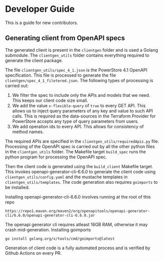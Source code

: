 <!--
Copyright (c) 2025 Dell Inc., or its subsidiaries. All Rights Reserved.

Licensed under the Mozilla Public License Version 2.0 (the "License");
you may not use this file except in compliance with the License.
You may obtain a copy of the License at

    http://mozilla.org/MPL/2.0/


Unless required by applicable law or agreed to in writing, software
distributed under the License is distributed on an "AS IS" BASIS,
WITHOUT WARRANTIES OR CONDITIONS OF ANY KIND, either express or implied.
See the License for the specific language governing permissions and
limitations under the License.
-->

# Developer Guide

This is a guide for new contributors.

## Generating client from OpenAPI specs

The generated client is present in the `clientgen` folder and is used a Golang submodule.
The `clientgen_utils` folder contains everything required to generate the client package.

The file `clientgen_utils/spec_4_1.json` is the PowerStore 4.1 OpenAPI specification. This file is processed to generate the file `clientgen/spec_4_1_filetered.json`.
The following types of processing is carried out:

1. We filter the spec to include only the APIs and models that we need. This keeps our client code size small.
2. We add the value `x-flexible-query` of `true` to every GET API. This allows us to inject query parameters of any key and value to such API calls. This is required as the data-sources in the Terraform Provider for PowerStore accepts any type of query parameters from users.
3. We add operation ids to every API. This allows for consistency of method names.

The required APIs are specified in the `clientgen_utils/requiredApis.py` file.
Processing of the OpenAPI spec is carried out by all the other python files in the `clientgen_utils` folder.
The Makefile target `build_spec` runs the python program for processing the OpenAPI spec.

Then the client code is generated using the `build_client` Makefile target. This invokes openapi-generator-cli-6.6.0 to generate the client code using `clientgen_utils/config.yaml` and the mustache templates in `clientgen_utils/templates`. The code generation also requires `goimports` to be installed.

Installing openapi-generator-cli-6.6.0 involves running at the root of this repo
```
https://repo1.maven.org/maven2/org/openapitools/openapi-generator-cli/6.6.0/openapi-generator-cli-6.6.0.jar
```
The openapi generator cli requires atleast 16GB RAM, otherwise it may crash mid-generation.
Installing goimports
```
go install golang.org/x/tools/cmd/goimports@latest
```

Generation of client code is a fully automated process and is verified by Github Actions on every PR.
